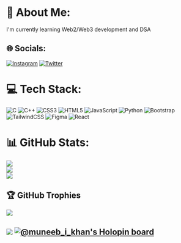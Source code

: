 # 💫 About Me:
I'm currently learning Web2/Web3 development and DSA<br>


## 🌐 Socials:
[![Instagram](https://img.shields.io/badge/Instagram-%23E4405F.svg?logo=Instagram&logoColor=white)](https://instagram.com/muneeb_i._khan) [![Twitter](https://img.shields.io/badge/Twitter-%231DA1F2.svg?logo=Twitter&logoColor=white)](https://twitter.com/MuneebIllahi) 

# 💻 Tech Stack:
![C](https://img.shields.io/badge/c-%2300599C.svg?style=for-the-badge&logo=c&logoColor=white) ![C++](https://img.shields.io/badge/c++-%2300599C.svg?style=for-the-badge&logo=c%2B%2B&logoColor=white) ![CSS3](https://img.shields.io/badge/css3-%231572B6.svg?style=for-the-badge&logo=css3&logoColor=white) ![HTML5](https://img.shields.io/badge/html5-%23E34F26.svg?style=for-the-badge&logo=html5&logoColor=white) ![JavaScript](https://img.shields.io/badge/javascript-%23323330.svg?style=for-the-badge&logo=javascript&logoColor=%23F7DF1E) ![Python](https://img.shields.io/badge/python-3670A0?style=for-the-badge&logo=python&logoColor=ffdd54) ![Bootstrap](https://img.shields.io/badge/bootstrap-%23563D7C.svg?style=for-the-badge&logo=bootstrap&logoColor=white) ![TailwindCSS](https://img.shields.io/badge/tailwindcss-%2338B2AC.svg?style=for-the-badge&logo=tailwind-css&logoColor=white) 	![Figma](https://img.shields.io/badge/figma-%23F24E1E.svg?style=for-the-badge&logo=figma&logoColor=white)
![React](https://img.shields.io/badge/-ReactJs-61DAFB?logo=react&logoColor=white&style=for-the-badge)
# 📊 GitHub Stats:
![](https://github-readme-stats.vercel.app/api?username=muneeb-i-khan&theme=radical&hide_border=false&include_all_commits=false&count_private=false)<br/>
![](https://github-readme-streak-stats.herokuapp.com/?user=muneeb-i-khan&theme=radical&hide_border=false)<br/>
![](https://github-readme-stats.vercel.app/api/top-langs/?username=muneeb-i-khan&theme=radical&hide_border=false&include_all_commits=false&count_private=false&layout=compact)

## 🏆 GitHub Trophies
![](https://github-profile-trophy.vercel.app/?username=muneeb-i-khan&theme=radical&no-frame=false&no-bg=true&margin-w=4)


[![](https://visitcount.itsvg.in/api?id=muneeb-i-khan&icon=0&color=0)](https://visitcount.itsvg.in)
[![@muneeb_i_khan's Holopin board](https://holopin.me/muneeb_i_khan)](https://holopin.io/@muneeb_i_khan)
---
